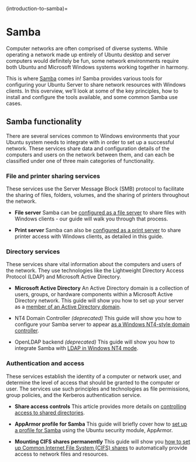(introduction-to-samba)=
# Samba

Computer networks are often comprised of diverse systems. While operating a network made up entirely of Ubuntu desktop and server computers would definitely be fun, some network environments require both Ubuntu and Microsoft Windows systems working together in harmony. 

This is where [Samba](https://www.samba.org) comes in! Samba provides various tools for configuring your Ubuntu Server to share network resources with Windows clients. In this overview, we'll look at some of the key principles, how to install and configure the tools available, and some common Samba use cases.

## Samba functionality

There are several services common to Windows environments that your Ubuntu system needs to integrate with in order to set up a successful network. These services share data and configuration details of the computers and users on the network between them, and can each be classified under one of three main categories of functionality. 

### File and printer sharing services

These services use the Server Message Block (SMB) protocol to facilitate the sharing of files, folders, volumes, and the sharing of printers throughout the network. 

- **File server**
Samba can be [configured as a file server](../how-to/samba-as-a-file-server.md) to share files with Windows clients - our guide will walk you through that process.

- **Print server**
Samba can also be [configured as a print server](../how-to/samba-as-a-print-server.md) to share printer access with Windows clients, as detailed in this guide. 

### Directory services

These services share vital information about the computers and users of the network. They use technologies like the Lightweight Directory Access Protocol (LDAP) and Microsoft Active Directory. 

- **Microsoft Active Directory**
An Active Directory domain is a collection of users, groups, or hardware components within a Microsoft Active Directory network. This guide will show you how to set up your server as a [member of an Active Directory domain](../how-to/member-server-in-an-active-directory-domain.md).

- NT4 Domain Controller *(deprecated)*
This guide will show you how to configure your Samba server to appear [as a Windows NT4-style domain controller](../how-to/nt4-domain-controller-legacy.md).

- OpenLDAP backend *(deprecated)*
This guide will show you how to integrate Samba with [LDAP in Windows NT4 mode](../how-to/openldap-backend-legacy.md). 

### Authentication and access

These services establish the identity of a computer or network user, and determine the level of access that should be granted to the computer or user. The services use such principles and technologies as file permissions, group policies, and the Kerberos authentication service.

- **Share access controls**
This article provides more details on [controlling access to shared directories](../how-to/share-access-controls.md).

- **AppArmor profile for Samba**
This guide will briefly cover how to [set up a profile for Samba](../how-to/samba-apparmor-profile.md) using the Ubuntu security module, AppArmor.

- **Mounting CIFS shares permanently**
  This guide will show you [how to set up Common Internet File System (CIFS) shares](../how-to/how-to-mount-cifs-shares-permanently.md) to automatically provide access to network files and resources.

